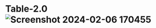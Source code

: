 # Table-2.0![Screenshot 2024-02-06 170455](https://github.com/Kingsman119/Table-2.0/assets/154053800/aef5eaae-793d-4328-b239-ff45a0cfcaad)
